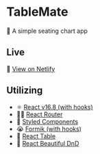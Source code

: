 # TableMate
💺 A simple seating chart app

## Live
🚀 [View on Netlify](https://seanmcp-tablemate.netlify.com/)

## Utilizing
- ⚛ [React v16.8 (with hooks)](https://reactjs.org/docs/hooks-intro.html)
- 🙋‍♀️ [React Router](https://reach.tech/router)
- 💅 [Styled Components](https://www.styled-components.com/)
- 😭 [Formik (with hooks)](https://jaredpalmer.com/formik/)
- 🔧 [React Table](https://www.npmjs.com/package/react-table)
- 🐉 [React Beautiful DnD](https://github.com/atlassian/react-beautiful-dnd)